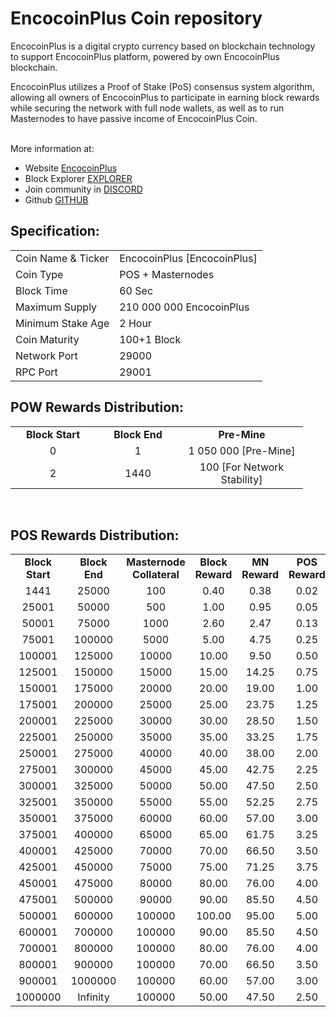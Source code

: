 <h1>EncocoinPlus Coin repository</h1>
<p> EncocoinPlus is a digital crypto currency based on blockchain technology to support EncocoinPlus platform, powered by own EncocoinPlus blockchain.<p>
<p> EncocoinPlus utilizes a Proof of Stake (PoS) consensus system algorithm, allowing all owners of EncocoinPlus to participate in earning block rewards while securing the network with full node wallets, as well as to run Masternodes to have passive income of EncocoinPlus Coin.<p>

<br> More information at: <br>
 - Website [EncocoinPlus](https://encocoin.net)
 - Block Explorer [EXPLORER](http://104.155.183.25:3001/)
 - Join community in [DISCORD](https://discord.gg/szJnSyj)
 - Github [GITHUB](https://github.com/IDCHAINGROUP/EPG)
  
  
<h2><strong>Specification:</strong></h2>
<table>
<tbody>
<tr>
<td>Coin Name & Ticker</td>
<td>EncocoinPlus [EncocoinPlus]</td>
</tr>
<tr>
<td>Coin Type</td>
<td>POS + Masternodes</td>
</tr>
<tr>
<td>Block Time</td>
<td>60 Sec</td>
</tr>
<tr>
<td>Maximum Supply</td>
<td>210 000 000 EncocoinPlus</td>
</tr>
<tr>
<td>Minimum Stake Age</td>
<td>2 Hour</td>
</tr>
<tr>
<td>Coin Maturity</td>
<td>100+1 Block</td>
</tr>
<tr>
<td>Network Port</td>
<td>29000</td>
</tr>
<tr>
<td>RPC Port</td>
<td>29001</td>
</tr>
</tbody>
</table>
<h2><strong>POW Rewards Distribution:</strong></h2>
<table border="0" width="600" cellspacing="2" cellpadding="2">
<tr>
<td class="xl65" style="width: 120px; text-align: center;"><strong>Block Start</strong></td>
<td class="xl65" style="width: 120px; text-align: center;"><strong>Block End</strong></td>
<td class="xl65" style="width: 180px; text-align: center;"><strong>Pre-Mine</strong></td>
</tr>
<tr>
<td class="xl65" style="width: 120px; text-align: center;">0</td>
<td class="xl65" style="width: 120px; text-align: center;">1</td>
<td class="xl65" style="width: 180px; text-align: center;">1 050 000 [Pre-Mine]</td>
</tr>
<tr>
<td class="xl65" style="width: 120px; text-align: center;">2</td>
<td class="xl65" style="width: 120px; text-align: center;">1440</td>
<td class="xl65" style="width: 180px; text-align: center;">100 [For Network Stability]</td>
</tr>
</table>
<br>
<h2><strong>POS Rewards Distribution:</strong></h2>
<table border="0" width="600" cellspacing="2" cellpadding="2"><colgroup><col width="26" /><col width="106" /><col width="98" /><col width="126" /><col width="130" /><col width="118" /></colgroup>
<tbody>
<tr>
<td class="xl65" style="width: 120px; text-align: center;"><strong>Block Start</strong></td>
<td class="xl65" style="width: 120px; text-align: center;"><strong>Block End</strong></td>
<td class="xl65" style="width: 180px; text-align: center;"><strong>Masternode Collateral</strong></td>
<td class="xl65" style="width: 120px; text-align: center;"><strong>Block Reward</strong></td>
<td class="xl65" style="width: 120px; text-align: center;"><strong>MN Reward</strong></td>
<td class="xl66" style="width: 120px; text-align: center;"><strong>POS Reward</strong></td>
</tr>
<tr>
<td class="xl65" style="width: 120px; text-align: center;">1441</td>
<td class="xl65" style="width: 120px; text-align: center;">25000</td>
<td class="xl65" style="width: 180px; text-align: center;">100</td>
<td class="xl65" style="width: 120px; text-align: center;">0.40</td>
<td class="xl65" style="width: 120px; text-align: center;">0.38</td>
<td class="xl66" style="width: 120px; text-align: center;">0.02</td>
</tr>
<tr>
<td class="xl65" style="width: 120px; text-align: center;">25001</td>
<td class="xl65" style="width: 120px; text-align: center;">50000</td>
<td class="xl65" style="width: 180px; text-align: center;">500</td>
<td class="xl65" style="width: 120px; text-align: center;">1.00</td>
<td class="xl65" style="width: 120px; text-align: center;">0.95</td>
<td class="xl66" style="width: 120px; text-align: center;">0.05</td>
</tr>
<tr>
<td class="xl65" style="width: 120px; text-align: center;">50001</td>
<td class="xl65" style="width: 120px; text-align: center;">75000</td>
<td class="xl65" style="width: 180px; text-align: center;">1000</td>
<td class="xl65" style="width: 120px; text-align: center;">2.60</td>
<td class="xl65" style="width: 120px; text-align: center;">2.47</td>
<td class="xl66" style="width: 120px; text-align: center;">0.13</td>
</tr>
<tr>
<td class="xl65" style="width: 120px; text-align: center;">75001</td>
<td class="xl65" style="width: 120px; text-align: center;">100000</td>
<td class="xl65" style="width: 180px; text-align: center;">5000</td>
<td class="xl65" style="width: 120px; text-align: center;">5.00</td>
<td class="xl65" style="width: 120px; text-align: center;">4.75</td>
<td class="xl66" style="width: 120px; text-align: center;">0.25</td>
</tr>
<tr>
<td class="xl65" style="width: 120px; text-align: center;">100001</td>
<td class="xl65" style="width: 120px; text-align: center;">125000</td>
<td class="xl65" style="width: 180px; text-align: center;">10000</td>
<td class="xl65" style="width: 120px; text-align: center;">10.00</td>
<td class="xl65" style="width: 120px; text-align: center;">9.50</td>
<td class="xl66" style="width: 120px; text-align: center;">0.50</td>
</tr>
<tr>
<td class="xl65" style="width: 120px; text-align: center;">125001</td>
<td class="xl65" style="width: 120px; text-align: center;">150000</td>
<td class="xl65" style="width: 180px; text-align: center;">15000</td>
<td class="xl65" style="width: 120px; text-align: center;">15.00</td>
<td class="xl65" style="width: 120px; text-align: center;">14.25</td>
<td class="xl66" style="width: 120px; text-align: center;">0.75</td>
</tr>
<tr>
<td class="xl65" style="width: 120px; text-align: center;">150001</td>
<td class="xl65" style="width: 120px; text-align: center;">175000</td>
<td class="xl65" style="width: 180px; text-align: center;">20000</td>
<td class="xl65" style="width: 120px; text-align: center;">20.00</td>
<td class="xl65" style="width: 120px; text-align: center;">19.00</td>
<td class="xl66" style="width: 120px; text-align: center;">1.00</td>
</tr>
<tr>
<td class="xl65" style="width: 120px; text-align: center;">175001</td>
<td class="xl65" style="width: 120px; text-align: center;">200000</td>
<td class="xl65" style="width: 180px; text-align: center;">25000</td>
<td class="xl65" style="width: 120px; text-align: center;">25.00</td>
<td class="xl65" style="width: 120px; text-align: center;">23.75</td>
<td class="xl66" style="width: 120px; text-align: center;">1.25</td>
</tr>
<tr>
<td class="xl65" style="width: 120px; text-align: center;">200001</td>
<td class="xl65" style="width: 120px; text-align: center;">225000</td>
<td class="xl65" style="width: 180px; text-align: center;">30000</td>
<td class="xl65" style="width: 120px; text-align: center;">30.00</td>
<td class="xl65" style="width: 120px; text-align: center;">28.50</td>
<td class="xl66" style="width: 120px; text-align: center;">1.50</td>
</tr>
<tr>
<td class="xl65" style="width: 120px; text-align: center;">225001</td>
<td class="xl65" style="width: 120px; text-align: center;">250000</td>
<td class="xl65" style="width: 180px; text-align: center;">35000</td>
<td class="xl65" style="width: 120px; text-align: center;">35.00</td>
<td class="xl65" style="width: 120px; text-align: center;">33.25</td>
<td class="xl66" style="width: 120px; text-align: center;">1.75</td>
</tr>
<tr>
<td class="xl65" style="width: 120px; text-align: center;">250001</td>
<td class="xl65" style="width: 120px; text-align: center;">275000</td>
<td class="xl65" style="width: 180px; text-align: center;">40000</td>
<td class="xl65" style="width: 120px; text-align: center;">40.00</td>
<td class="xl65" style="width: 120px; text-align: center;">38.00</td>
<td class="xl66" style="width: 120px; text-align: center;">2.00</td>
</tr>
<tr>
<td class="xl65" style="width: 120px; text-align: center;">275001</td>
<td class="xl65" style="width: 120px; text-align: center;">300000</td>
<td class="xl65" style="width: 180px; text-align: center;">45000</td>
<td class="xl65" style="width: 120px; text-align: center;">45.00</td>
<td class="xl65" style="width: 120px; text-align: center;">42.75</td>
<td class="xl66" style="width: 120px; text-align: center;">2.25</td>
</tr>
<tr>
<td class="xl65" style="width: 120px; text-align: center;">300001</td>
<td class="xl65" style="width: 120px; text-align: center;">325000</td>
<td class="xl65" style="width: 180px; text-align: center;">50000</td>
<td class="xl65" style="width: 120px; text-align: center;">50.00</td>
<td class="xl65" style="width: 120px; text-align: center;">47.50</td>
<td class="xl66" style="width: 120px; text-align: center;">2.50</td>
</tr>
<tr>
<td class="xl65" style="width: 120px; text-align: center;">325001</td>
<td class="xl65" style="width: 120px; text-align: center;">350000</td>
<td class="xl65" style="width: 180px; text-align: center;">55000</td>
<td class="xl65" style="width: 120px; text-align: center;">55.00</td>
<td class="xl65" style="width: 120px; text-align: center;">52.25</td>
<td class="xl66" style="width: 120px; text-align: center;">2.75</td>
</tr>
<tr>
<td class="xl65" style="width: 120px; text-align: center;">350001</td>
<td class="xl65" style="width: 120px; text-align: center;">375000</td>
<td class="xl65" style="width: 180px; text-align: center;">60000</td>
<td class="xl65" style="width: 120px; text-align: center;">60.00</td>
<td class="xl65" style="width: 120px; text-align: center;">57.00</td>
<td class="xl66" style="width: 120px; text-align: center;">3.00</td>
</tr>
<tr>
<td class="xl65" style="width: 120px; text-align: center;">375001</td>
<td class="xl65" style="width: 120px; text-align: center;">400000</td>
<td class="xl65" style="width: 180px; text-align: center;">65000</td>
<td class="xl65" style="width: 120px; text-align: center;">65.00</td>
<td class="xl65" style="width: 120px; text-align: center;">61.75</td>
<td class="xl66" style="width: 120px; text-align: center;">3.25</td>
</tr>
<tr>
<td class="xl65" style="width: 120px; text-align: center;">400001</td>
<td class="xl65" style="width: 120px; text-align: center;">425000</td>
<td class="xl65" style="width: 180px; text-align: center;">70000</td>
<td class="xl65" style="width: 120px; text-align: center;">70.00</td>
<td class="xl65" style="width: 120px; text-align: center;">66.50</td>
<td class="xl66" style="width: 120px; text-align: center;">3.50</td>
</tr>
<tr>
<td class="xl65" style="width: 120px; text-align: center;">425001</td>
<td class="xl65" style="width: 120px; text-align: center;">450000</td>
<td class="xl65" style="width: 180px; text-align: center;">75000</td>
<td class="xl65" style="width: 120px; text-align: center;">75.00</td>
<td class="xl65" style="width: 120px; text-align: center;">71.25</td>
<td class="xl66" style="width: 120px; text-align: center;">3.75</td>
</tr>
<tr>
<td class="xl65" style="width: 120px; text-align: center;">450001</td>
<td class="xl65" style="width: 120px; text-align: center;">475000</td>
<td class="xl65" style="width: 180px; text-align: center;">80000</td>
<td class="xl65" style="width: 120px; text-align: center;">80.00</td>
<td class="xl65" style="width: 120px; text-align: center;">76.00</td>
<td class="xl66" style="width: 120px; text-align: center;">4.00</td>
</tr>
<tr>
<td class="xl65" style="width: 120px; text-align: center;">475001</td>
<td class="xl65" style="width: 120px; text-align: center;">500000</td>
<td class="xl65" style="width: 180px; text-align: center;">90000</td>
<td class="xl65" style="width: 120px; text-align: center;">90.00</td>
<td class="xl65" style="width: 120px; text-align: center;">85.50</td>
<td class="xl66" style="width: 120px; text-align: center;">4.50</td>
</tr>
<tr>
<td class="xl65" style="width: 120px; text-align: center;">500001</td>
<td class="xl65" style="width: 120px; text-align: center;">600000</td>
<td class="xl65" style="width: 180px; text-align: center;">100000</td>
<td class="xl65" style="width: 120px; text-align: center;">100.00</td>
<td class="xl65" style="width: 120px; text-align: center;">95.00</td>
<td class="xl66" style="width: 120px; text-align: center;">5.00</td>
</tr>
<tr>
<td class="xl65" style="width: 120px; text-align: center;">600001</td>
<td class="xl65" style="width: 120px; text-align: center;">700000</td>
<td class="xl65" style="width: 180px; text-align: center;">100000</td>
<td class="xl65" style="width: 120px; text-align: center;">90.00</td>
<td class="xl65" style="width: 120px; text-align: center;">85.50</td>
<td class="xl66" style="width: 120px; text-align: center;">4.50</td>
</tr>
<tr>
<td class="xl65" style="width: 120px; text-align: center;">700001</td>
<td class="xl65" style="width: 120px; text-align: center;">800000</td>
<td class="xl65" style="width: 180px; text-align: center;">100000</td>
<td class="xl65" style="width: 120px; text-align: center;">80.00</td>
<td class="xl65" style="width: 120px; text-align: center;">76.00</td>
<td class="xl66" style="width: 120px; text-align: center;">4.00</td>
</tr>
<tr>
<td class="xl65" style="width: 120px; text-align: center;">800001</td>
<td class="xl65" style="width: 120px; text-align: center;">900000</td>
<td class="xl65" style="width: 180px; text-align: center;">100000</td>
<td class="xl65" style="width: 120px; text-align: center;">70.00</td>
<td class="xl65" style="width: 120px; text-align: center;">66.50</td>
<td class="xl66" style="width: 120px; text-align: center;">3.50</td>
</tr>
<tr>
<td class="xl65" style="width: 120px; text-align: center;">900001</td>
<td class="xl65" style="width: 120px; text-align: center;">1000000</td>
<td class="xl65" style="width: 180px; text-align: center;">100000</td>
<td class="xl65" style="width: 120px; text-align: center;">60.00</td>
<td class="xl65" style="width: 120px; text-align: center;">57.00</td>
<td class="xl66" style="width: 120px; text-align: center;">3.00</td>
</tr>
<tr>
<td class="xl65" style="width: 120px; text-align: center;">1000000</td>
<td class="xl65" style="width: 120px; text-align: center;">Infinity</td>
<td class="xl65" style="width: 180px; text-align: center;">100000</td>
<td class="xl65" style="width: 120px; text-align: center;">50.00</td>
<td class="xl65" style="width: 120px; text-align: center;">47.50</td>
<td class="xl66" style="width: 120px; text-align: center;">2.50</td>
</tr>
</tbody>
</table>
